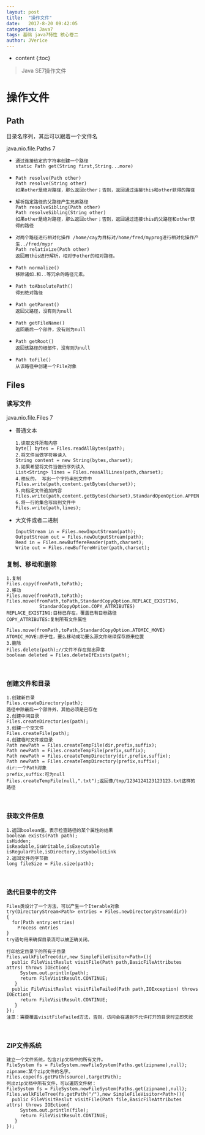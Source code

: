```yaml
---
layout: post
title:  "操作文件"
date:   2017-8-20 09:42:05
categories: Java7 
tags: 基础 java7特性 核心卷二
author: JVerice
---
```


* content
{:toc}

> Java SE7操作文件



# 操作文件

## Path

目录名序列，其后可以跟着一个文件名

java.nio.file.Paths 7

- ```
  通过连接给定的字符串创建一个路径
  static Path get(String first,String...more)
  ```


- ```
  Path resolve(Path other)
  Path resolve(String other)
  如果other是绝对路径，那么返回other；否则，返回通过连接this和other获得的路径
  ```


- ```
  解析指定路径的父路径产生兄弟路径
  Path resolveSibling(Path other)
  Path resolveSibling(String other)
  如果other是绝对路径，那么返回other；否则，返回通过连接this的父路径和other获得的路径
  ```


- ```
  对两个路径进行相对化操作 /home/cay为目标对/home/fred/myprog进行相对化操作产生../fred/mypr
  Path relativize(Path other)
  返回用this进行解析，相对于other的相对路径。
  ```

- ```
  Path normalize()
  移除诸如.和..等冗余的路径元素。
  ```

- ```
  Path toAbsolutePath()
  得到绝对路径
  ```

- ```
  Path getParent()
  返回父路径，没有则为null
  ```

- ```
  Path getFileName()
  返回最后一个部件，没有则为null
  ```

- ```
  Path getRoot()
  返回该路径的根部件，没有则为null
  ```

- ```
  Path toFile()
  从该路径中创建一个File对象
  ```

## Files

### 读写文件

java.nio.file.Files   7

- 普通文本

  ```
  1.读取文件所有内容
  byte[] bytes = Files.readAllBytes(path);
  2.将文件当做字符串读入
  String content = new String(bytes,charset);
  3.如果希望将文件当做行序列读入
  List<String> lines = Files.reasAllLines(path,charset);
  4.相反的， 写出一个字符串到文件中
  Files.write(path,content.getBytes(charset));
  5.向指定文件追加内容
  Files.write(path,content.getBytes(charset),StandardOpenOption.APPEND);
  6.将一行的集合写出到文件中
  Files.write(path,lines);
  ```

- 大文件或者二进制

  ```
  InputStream in = Files.newInputStream(path);
  OutputStream out = Files.newOutputStream(path);
  Read in = Files.newBuffereReader(path,charset);
  Write out = Files.newBuffereWriter(path,charset);
  ```

### 复制、移动和删除

```
1.复制
Files.copy(fromPath,toPath);
2.移动
Files.move(fromPath,toPath);
Files.move(fromPath,toPath,StandardCopyOption.REPLACE_EXISTING,
			StandardCopyOption.COPY_ATTRIBUTES)
REPLACE_EXISTING:目标已存在，覆盖已有目标路径
COPY_ATTRIBUTES:复制所有文件属性

Files.move(fromPath,toPath,StandardCopyOption.ATOMIC_MOVE)
ATOMIC_MOVE:原子性，要么移动成功要么源文件继续保存原来位置
3.删除
Files.delete(path);//文件不存在抛出异常
boolean deleted = Files.deleteIfExists(path);
```

​

### 创建文件和目录

```
1.创建新目录
Files.createDirectory(path);
路径中除最后一个部件外，其他必须是已存在
2.创建中间目录
Files.createDirectories(path);
3.创建一个空文件
Files.createFile(path);
4.创建临时文件或目录
Path newPath = Files.createTempFile(dir,prefix,suffix);
Path newPath = Files.createTempFile(prefix,suffix);
Path newPath = Files.createTempDirectory(dir,prefix,suffix);
Path newPath = Files.createTempDirectory(prefix,suffix);
dir:一个Path对象
prefix,suffix:可为null
Files.createTempFile(null,".txt");返回像/tmp/1234124123123123.txt这样的路径
```

​

### 获取文件信息

```
1.返回boolean值，表示检查路径的某个属性的结果
boolean exists(Path path);
isHidden;
isReadable,isWritable,isExecutable
isRegularFile,isDirectory,isSymbolicLink
2.返回文件的字节数
long fileSize = File.size(path);

```

​

### 迭代目录中的文件

```
Files类设计了一个方法，可以产生一个Iterable对象
try(DirectoryStream<Path> entries = Files.newDirectoryStream(dir))
{
  for(Path entry:entries)
  	Process entries
}
try语句用来确保目录流可以被正确关闭。

打印给定目录下的所有子目录
Files.walkFileTree(dir,new SimpleFileVisitor<Path>(){
  public FileVisitReslut visitFile(Path path,BasicFileAttributes attrs) throws IOEction{
 	 System.out.println(path);
  	 return FileVisitResult.CONTINUE;
   }
  public FileVisitReslut visitFileFailed(Path path,IOException) throws IOEction{
  	 return FileVisitResult.CONTINUE;
   }
});
注意：需要覆盖visitFileFailed方法，否则，访问会在遇到不允许打开的目录时立即失败
```

​

### ZIP文件系统

```
建立一个文件系统，包含zip文档中的所有文件。
FileSystem fs = FileSystem.newFileSystem(Paths.get(zipname),null);
zipname:某个zip文件的名字。
Files.cope(fs.getPath(source),targetPath);
列出zip文档中所有文件，可以遍历文件树：
FileSystem fs = FileSystem.newFileSystem(Paths.get(zipname),null);
Files.walkFileTree(fs.getPath("/"),new SimpleFileVisitor<Path>(){
  public FileVisitReslut visitFile(Path file,BasicFileAttributes attrs) throws IOEction{
 	 System.out.println(file);
  	 return FileVisitResult.CONTINUE;
   }
});
```

